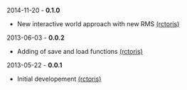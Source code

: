2014-11-20 - **0.1.0**
 * New interactive world approach with new RMS [(rctoris)](https://github.com/rctoris/)

2013-06-03 - **0.0.2**
 * Adding of save and load functions [(rctoris)](https://github.com/rctoris/)

2013-05-22 - **0.0.1**
 * Initial developement [(rctoris)](https://github.com/rctoris/)
